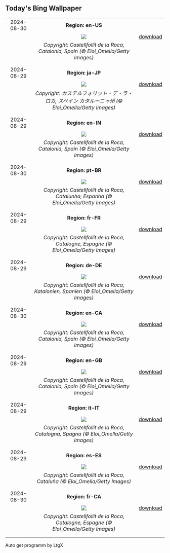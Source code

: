 ## Today's Bing Wallpaper
|      |      |      |
| :----: | :----: | :----: |
|2024-08-30|**Region: en-US**||
||![](https://www.bing.com/th?id=OHR.CastellfollitSpain_EN-US8880313790_UHD.jpg&pid=hp&w=1152&h=648&rs=1&c=4)| [download](https://www.bing.com/th?id=OHR.CastellfollitSpain_EN-US8880313790_UHD.jpg)|
||*Copyright: Castellfollit de la Roca, Catalonia, Spain (© Eloi_Omella/Getty Images)*
||
|||
|2024-08-29|**Region: ja-JP**||
||![](https://www.bing.com/th?id=OHR.CastellfollitSpain_JA-JP7179605635_UHD.jpg&pid=hp&w=1152&h=648&rs=1&c=4)| [download](https://www.bing.com/th?id=OHR.CastellfollitSpain_JA-JP7179605635_UHD.jpg)|
||*Copyright: カステルフォリット・デ・ラ・ロカ, スペイン カタルーニャ州 (© Eloi_Omella/Getty Images)*
||
|||
|2024-08-29|**Region: en-IN**||
||![](https://www.bing.com/th?id=OHR.CastellfollitSpain_EN-IN0193235815_UHD.jpg&pid=hp&w=1152&h=648&rs=1&c=4)| [download](https://www.bing.com/th?id=OHR.CastellfollitSpain_EN-IN0193235815_UHD.jpg)|
||*Copyright: Castellfollit de la Roca, Catalonia, Spain (© Eloi_Omella/Getty Images)*
||
|||
|2024-08-30|**Region: pt-BR**||
||![](https://www.bing.com/th?id=OHR.CastellfollitSpain_PT-BR4036017391_UHD.jpg&pid=hp&w=1152&h=648&rs=1&c=4)| [download](https://www.bing.com/th?id=OHR.CastellfollitSpain_PT-BR4036017391_UHD.jpg)|
||*Copyright: Castellfollit de la Roca, Catalunha, Espanha (© Eloi_Omella/Getty Images)*
||
|||
|2024-08-29|**Region: fr-FR**||
||![](https://www.bing.com/th?id=OHR.CastellfollitSpain_FR-FR5347167823_UHD.jpg&pid=hp&w=1152&h=648&rs=1&c=4)| [download](https://www.bing.com/th?id=OHR.CastellfollitSpain_FR-FR5347167823_UHD.jpg)|
||*Copyright: Castellfollit de la Roca, Catalogne, Espagne (© Eloi_Omella/Getty Images)*
||
|||
|2024-08-29|**Region: de-DE**||
||![](https://www.bing.com/th?id=OHR.CastellfollitSpain_DE-DE7979269591_UHD.jpg&pid=hp&w=1152&h=648&rs=1&c=4)| [download](https://www.bing.com/th?id=OHR.CastellfollitSpain_DE-DE7979269591_UHD.jpg)|
||*Copyright: Castellfollit de la Roca, Katalonien, Spanien (© Eloi_Omella/Getty Images)*
||
|||
|2024-08-30|**Region: en-CA**||
||![](https://www.bing.com/th?id=OHR.CastellfollitSpain_EN-CA7493953677_UHD.jpg&pid=hp&w=1152&h=648&rs=1&c=4)| [download](https://www.bing.com/th?id=OHR.CastellfollitSpain_EN-CA7493953677_UHD.jpg)|
||*Copyright: Castellfollit de la Roca, Catalonia, Spain (© Eloi_Omella/Getty Images)*
||
|||
|2024-08-29|**Region: en-GB**||
||![](https://www.bing.com/th?id=OHR.CastellfollitSpain_EN-GB3934726824_UHD.jpg&pid=hp&w=1152&h=648&rs=1&c=4)| [download](https://www.bing.com/th?id=OHR.CastellfollitSpain_EN-GB3934726824_UHD.jpg)|
||*Copyright: Castellfollit de la Roca, Catalonia, Spain (© Eloi_Omella/Getty Images)*
||
|||
|2024-08-29|**Region: it-IT**||
||![](https://www.bing.com/th?id=OHR.CastellfollitSpain_IT-IT5915189187_UHD.jpg&pid=hp&w=1152&h=648&rs=1&c=4)| [download](https://www.bing.com/th?id=OHR.CastellfollitSpain_IT-IT5915189187_UHD.jpg)|
||*Copyright: Castellfollit de la Roca, Catalogna, Spagna (© Eloi_Omella/Getty Images)*
||
|||
|2024-08-29|**Region: es-ES**||
||![](https://www.bing.com/th?id=OHR.CastellfollitSpain_ES-ES3608395320_UHD.jpg&pid=hp&w=1152&h=648&rs=1&c=4)| [download](https://www.bing.com/th?id=OHR.CastellfollitSpain_ES-ES3608395320_UHD.jpg)|
||*Copyright: Castellfollit de la Roca, Cataluña (© Eloi_Omella/Getty Images)*
||
|||
|2024-08-30|**Region: fr-CA**||
||![](https://www.bing.com/th?id=OHR.CastellfollitSpain_FR-CA4493934035_UHD.jpg&pid=hp&w=1152&h=648&rs=1&c=4)| [download](https://www.bing.com/th?id=OHR.CastellfollitSpain_FR-CA4493934035_UHD.jpg)|
||*Copyright: Castellfollit de la Roca, Catalogne, Espagne (© Eloi_Omella/Getty Images)*
||
|||

Auto get programm by LtgX
